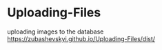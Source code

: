 # Uploading-Files
uploading images to the database
https://zubashevskyi.github.io/Uploading-Files/dist/
